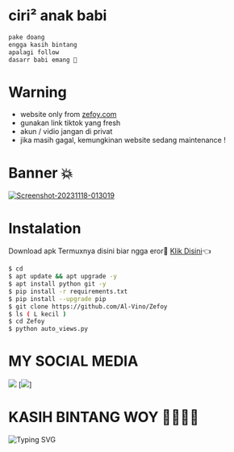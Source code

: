 # ciri² anak babi
```bash
pake doang
engga kasih bintang
apalagi follow
dasarr babi emang 💩
```
# Warning 
* website only from [zefoy.com](https://zefoy.com)
* gunakan link tiktok yang fresh
* akun / vidio jangan di privat
* jika masih gagal, kemungkinan website sedang maintenance !
# Banner 💥
<a href="https://ibb.co/wRK6BWY"><img src="https://i.ibb.co/BtgscZw/Screenshot-20231118-013019.png" alt="Screenshot-20231118-013019" border="0" /></a>
# Instalation
Download apk Termuxnya disini biar ngga eror🌟
[Klik Disini](https://f-droid.org/repo/com.termux_118.apk)👈
```bash
$ cd
$ apt update && apt upgrade -y
$ apt install python git -y
$ pip install -r requirements.txt
$ pip install --upgrade pip
$ git clone https://github.com/Al-Vino/Zefoy
$ ls ( L kecil )
$ cd Zefoy
$ python auto_views.py
```

# MY SOCIAL MEDIA 
[![](https://img.shields.io/badge/Github-black?logo=Github&logoColor=black&labelColor=white)](https://github.com/Al-Vino) [![](https://img.shields.io/badge/Twitter-blue?logo=Twitter&logoColor=White&labelColor=white)]


# KASIH BINTANG WOY 🌟🌟🌟🌟
![Typing SVG](https://readme-typing-svg.herokuapp.com?lines=Selamat+Bersenang-senang....!+)
